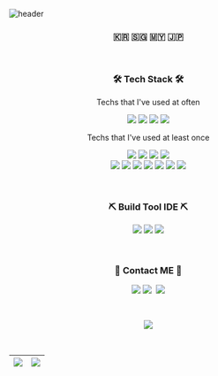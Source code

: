 ![header](https://capsule-render.vercel.app/api?type=soft&color=auto&height=150&section=header&text=PotatoLife&fontSize=70&animation=twinkling)


<h3 align="center"> 🇰🇷 🇸🇬 🇲🇾 🇯🇵 </h3>
<br>
<h3 align="center">🛠 Tech Stack 🛠</h3>
<p align="center"> Techs that I've used at often </p>
<p align="center">
  <img src="https://img.shields.io/badge/Swift-f05138?style=flat-square&logo=Swift&logoColor=white"/></a>
  <img src="https://img.shields.io/badge/RxSwift-b7178c?style=flat-square&logo=ReactiveX&logoColor=white"/></a>
  <img src="https://img.shields.io/badge/Javascript-ffb13b?style=flat-square&logo=javascript&logoColor=white"/></a>
  <img src="https://img.shields.io/badge/Node.js-339933?style=flat-square&logo=Node.js&logoColor=white"/></a>
</p>
<p align="center"> Techs that I've used at least once </p>
<p align="center">
  <img src="https://img.shields.io/badge/Android-3DDC84?style=flat-square&logo=Android&logoColor=white"/></a>
  <img src="https://img.shields.io/badge/HTML5-e34f26?style=flat-square&logo=HTML5&logoColor=white"/></a>
  <img src="https://img.shields.io/badge/css-1572B6?style=flat-square&logo=css3&logoColor=white"/></a>
  <img src="https://img.shields.io/badge/React-61dafb?style=flat-square&logo=React&logoColor=white"/></a>

  <br>
  <img src="https://img.shields.io/badge/C-A8B9CC?style=flat-square&logo=C&logoColor=white"/></a>
  <img src="https://img.shields.io/badge/C++-00599C?style=flat-square&logo=C%2B%2B&logoColor=white"/></a> 
  <img src="https://img.shields.io/badge/Python-3766AB?style=flat-square&logo=Python&logoColor=white"/></a> 
  <img src="https://img.shields.io/badge/Java-007396?style=flat-square&logo=Java&logoColor=white"/></a> 
  <img src="https://img.shields.io/badge/SpringBoot-6DB33F?style=flat-square&logo=Spring&logoColor=white"/></a>
  <img src="https://img.shields.io/badge/Mysql-E6B91E?style=flat-square&logo=MySql&logoColor=white"/></a>
  <img src="https://img.shields.io/badge/aws-333664?style=flat-square&logo=amazon-aws&logoColor=white"/></a>
</p>
<br>
<h3 align="center">⛏ Build Tool IDE ⛏</h3>
<p align="center">
  <img src="https://img.shields.io/badge/Xcode-147EFB?style=flat-square&logo=Xcode&logoColor=white"/></a>
  <img src="https://img.shields.io/badge/VisualStudioCode-007ACC?style=flat-square&logo=VisualStudioCode&logoColor=white"/></a>
  <img src="https://img.shields.io/badge/IntelliJIDEA-000000?style=flat-square&logo=IntelliJIDEA&logoColor=white"/></a>
</p>
<br>
<h3 align="center"> 🐥 Contact ME 🐥 </h3>
<p align="center">
  <a href="https://petalite-sycamore-04f.notion.site/Finder-8826a95f59f84529b8f276d8eabf8b9d"><img src="https://img.shields.io/badge/Tech%20Blog-11B48A?style=flat-square&logo=Vimeo&logoColor=white&link=https://velog.io/@woo0_hooo"/></a>
  <a href="https://www.instagram.com/w00gi2/"><img src="https://img.shields.io/badge/Instagram-E4405F?style=flat-square&logo=Instagram&logoColor=white&link=https://www.instagram.com/w00gi2/"/></a>&nbsp
  <a href="mailto:esl112999@gmail.com"><img src="https://img.shields.io/badge/Gmail-d14836?style=flat-square&logo=Gmail&logoColor=white&link=esl112999@gmail.com"/></a>


</p>
<br>
<p align="center">
  <a href="https://hits.seeyoufarm.com"><img src="https://hits.seeyoufarm.com/api/count/incr/badge.svg?url=https%3A%2F%2Fgithub.com%2Fesl1129%2Fhit-counter&count_bg=%23F05138&title_bg=%23DDDDDD&icon=swift.svg&icon_color=%23000000&title=hits&edge_flat=false"/></a>
</p>
<br>
<table>
    <thead>
        <tr>
            <th border="none">
                <a href="https://github.com/anuraghazra/github-readme-stats">
                    <img align="center" src="https://github-readme-stats.vercel.app/api?username=esl1129&show_icons=true&theme=dracula&hide_border=true&layout=compact"/>
                </a>
            </th>
            <th border="none">
                <a href="https://github.com/anuraghazra/github-readme-stats">
                    <img align="center" src="https://github-readme-stats.vercel.app/api/top-langs/?username=esl1129&layout=compact&theme=dracula&hide_border=true"/>
                </a>
            </th>
        </tr>
    </thead>
</table>

